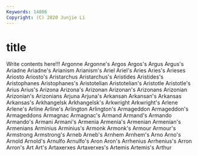 ```yaml
---
Keywords: 14806
Copyright: (C) 2020 Junjie Li
---
```


# title

Write contents here!!!
Argonne 
Argonne's 
Argos
Argos's 
Argus 
Argus's 
Ariadne 
Ariadne's 
Arianism 
Arianism's 
Ariel 
Ariel's 
Aries
Aries's 
Arieses 
Ariosto 
Ariosto's 
Aristarchus 
Aristarchus's 
Aristides 
Aristides's 
Aristophanes 
Aristophanes's
Aristotelian 
Aristotelian's 
Aristotle 
Aristotle's 
Arius 
Arius's 
Arizona 
Arizona's 
Arizonan 
Arizonan's
Arizonans 
Arizonian 
Arizonian's 
Arizonians 
Arjuna 
Arjuna's 
Arkansan 
Arkansan's 
Arkansas 
Arkansas's
Arkhangelsk 
Arkhangelsk's 
Arkwright 
Arkwright's 
Arlene 
Arlene's 
Arline 
Arline's 
Arlington 
Arlington's
Armageddon 
Armageddon's 
Armageddons 
Armagnac 
Armagnac's 
Armand 
Armand's 
Armando 
Armando's 
Armani
Armani's 
Armenia 
Armenia's 
Armenian 
Armenian's 
Armenians 
Arminius 
Arminius's 
Armonk 
Armonk's
Armour 
Armour's 
Armstrong 
Armstrong's 
Arneb 
Arneb's 
Arnhem 
Arnhem's 
Arno 
Arno's
Arnold 
Arnold's 
Arnulfo 
Arnulfo's 
Aron 
Aron's 
Arrhenius 
Arrhenius's 
Arron 
Arron's
Art 
Art's 
Artaxerxes 
Artaxerxes's 
Artemis 
Artemis's 
Arthur 
